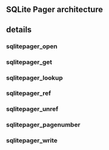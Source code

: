 ## SQLite Pager architecture



## details


### sqlitepager_open


### sqlitepager_get


### sqlitepager_lookup


### sqlitepager_ref


### sqlitepager_unref


### sqlitepager_pagenumber


### sqlitepager_write